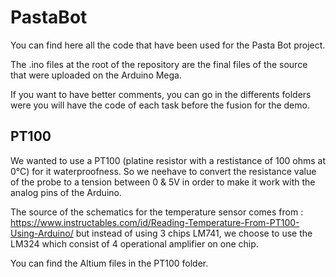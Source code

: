 # PastaBot

You can find here all the code that have been used for the Pasta Bot project.

The .ino files at the root of the repository are the final files of the source that were uploaded on the Arduino Mega.

If you want to have better comments, you can go in the differents folders were you will have the code of each task before the fusion for the demo.

## PT100

We wanted to use a PT100 (platine resistor with a restistance of 100 ohms at 0°C) for it waterproofness.
So we neehave to convert the resistance value of the probe to a tension between 0 & 5V in order to make it work with the analog pins of the Arduino.

The source of the schematics for the temperature sensor comes from : https://www.instructables.com/id/Reading-Temperature-From-PT100-Using-Arduino/ but instead of using 3 chips LM741, we choose to use the LM324 which consist of 4 operational amplifier on one chip.

You can find the Altium files in the PT100 folder.
